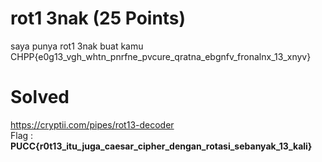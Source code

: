 # rot1 3nak (25 Points)
saya punya rot1 3nak buat kamu<br>
CHPP{e0g13_vgh_whtn_pnrfne_pvcure_qratna_ebgnfv_fronalnx_13_xnyv}
# Solved
https://cryptii.com/pipes/rot13-decoder<br>
Flag : <b>PUCC{r0t13_itu_juga_caesar_cipher_dengan_rotasi_sebanyak_13_kali}</b>
